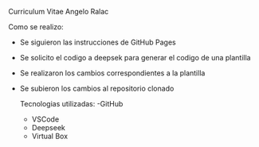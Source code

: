 Curriculum Vitae Angelo Ralac

Como se realizo:
- Se siguieron las instrucciones de GitHub Pages
- Se solicito el codigo a deepsek para generar el codigo de una plantilla
- Se realizaron los cambios correspondientes a la plantilla
- Se subieron los cambios al repositorio clonado

  Tecnologias utilizadas:
  -GitHub
  - VSCode
  - Deepseek
  - Virtual Box

